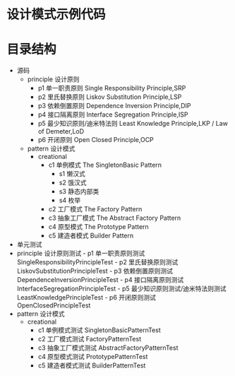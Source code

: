 # 设计模式示例代码

# 目录结构

- 源码
    - principle 设计原则
        - p1 单一职责原则 Single Responsibility Principle,SRP
        - p2 里氏替换原则 Liskov Substitution Principle,LSP
        - p3 依赖倒置原则 Dependence Inversion Principle,DIP
        - p4 接口隔离原则 Interface Segregation Principle,ISP
        - p5 最少知识原则/迪米特法则 Least Knowledge Principle,LKP / Law of Demeter,LoD
        - p6 开闭原则 Open Closed Principle,OCP
    - pattern 设计模式
        - creational
            - c1 单例模式 The SingletonBasic Pattern
                - s1 懒汉式
                - s2 饿汉式
                - s3 静态内部类
                - s4 枚举
            - c2 工厂模式 The Factory Pattern
            - c3 抽象工厂模式 The Abstract Factory Pattern
            - c4 原型模式 The Prototype Pattern
            - c5 建造者模式 Builder Pattern
- 单元测试
- principle 设计原则测试
        - p1 单一职责原则测试 SingleResponsibilityPrincipleTest
        - p2 里氏替换原则测试 LiskovSubstitutionPrincipleTest
        - p3 依赖倒置原则测试 DependenceInversionPrincipleTest
        - p4 接口隔离原则测试 InterfaceSegregationPrincipleTest
        - p5 最少知识原则测试/迪米特法则测试 LeastKnowledgePrincipleTest
        - p6 开闭原则测试 OpenClosedPrincipleTest
- pattern 设计模式
    - creational
        - c1 单例模式测试 SingletonBasicPatternTest
        - c2 工厂模式测试 FactoryPatternTest
        - c3 抽象工厂模式测试 AbstractFactoryPatternTest
        - c4 原型模式测试 PrototypePatternTest
        - c5 建造者模式测试 BuilderPatternTest